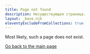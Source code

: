 ```yaml
---
title: Page not found
description: Несуществующая страница.
layout: _base.njk
eleventyExcludeFromCollections: true
---
```


Most likely, such a page does not exist.

[Go back to the main page](/)
